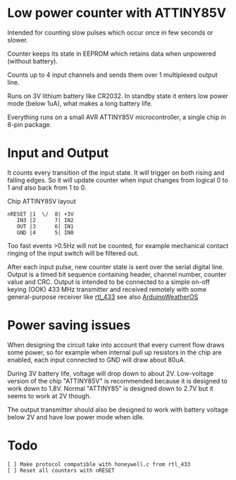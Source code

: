 # Low power counter with ATTINY85V

Intended for counting slow pulses which
occur once in few seconds or slower.

Counter keeps its state in EEPROM
which retains data when unpowered 
(without battery).

Counts up to 4 input channels and sends
them over 1 multiplexed output line.

Runs on 3V lithium battery like CR2032.
In standby state it enters low power mode (below 1uA),
what makes a long battery life.

Everything runs on a small AVR ATTINY85V microcontroller,
a single chip in 8-pin package.

# Input and Output

It counts every transition of the input state. It will trigger
on both rising and falling edges. So it will update counter
when input changes from logical 0 to 1 and also back from 1 to 0.

Chip ATTINY85V layout

    nRESET |1  \/  8| +3V
       IN3 |2      7| IN2
       OUT |3      6| IN1
       GND |4      5| IN0

Too fast events >0.5Hz will not be counted, for example mechanical
contact ringing of the input switch will be filtered out.

After each input pulse, new counter state is sent over
the serial digital line. Output is a timed bit sequence 
containing header, channel number, counter value and CRC.
Output is intended to be connected to a simple
on-off keying (OOK) 433 MHz transmitter and received remotely with
some general-purpose receiver like
[rtl_433](https://github.com/merbanan/rtl_433.git)
see also
[ArduinoWeatherOS](https://github.com/robwlakes/ArduinoWeatherOS)

# Power saving issues

When designing the circuit take into account that every current flow
draws some power, so for example when internal pull up resistors
in the chip are enabled, each input connected to GND will draw about 
80uA.

During 3V battery life, voltage will drop down to about 2V.
Low-voltage version of the chip "ATTINY85V" is recommended
because it is designed to work down to 1.8V.
Normal "ATTINY85" is designed down to 2.7V but it 
seems to work at 2V though.

The output transmitter should also be designed to work with
battery voltage below 2V and have low power mode when idle.

# Todo

    [ ] Make protocol compatible with honeywell.c from rtl_433
    [ ] Reset all counters with nRESET
